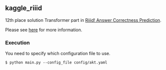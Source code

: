 ## kaggle_riiid

12th place solution Transformer part in [Riiid! Answer Correctness Prediction](https://www.kaggle.com/c/riiid-test-answer-prediction).

Please see [here](https://www.kaggle.com/c/riiid-test-answer-prediction/discussion/209683) for more information.

### Execution

You need to specify which configuration file to use.

```
$ python main.py --config_file config/akt.yaml
```
